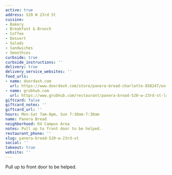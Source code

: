```yaml
---
active: true
address: 520 W 23rd St
cuisine:
- Bakery
- Breakfast & Brunch
- Coffee
- Dessert
- Salads
- Sandwiches
- Smoothies
curbside: true
curbside_instructions: ''
delivery: true
delivery_service_websites: ''
food_urls:
- name: doordash.com
  url: https://www.doordash.com/store/panera-bread-charlotte-858247/en-US
- name: grubhub.com
  url: https://www.grubhub.com/restaurant/panera-bread-520-w-23rd-st-lawrence/1328445
giftcard: false
giftcard_notes: ''
giftcard_url: ''
hours: Mon-Sat 7am-8pm, Sun 7:30am-7:30am
name: Panera Bread
neighborhood: KU Campus Area
notes: Pull up to front door to be helped.
restaurant_phone: ''
slug: panera-bread-520-w-23rd-st
social: ''
takeout: true
website: ''
---
```


Pull up to front door to be helped.